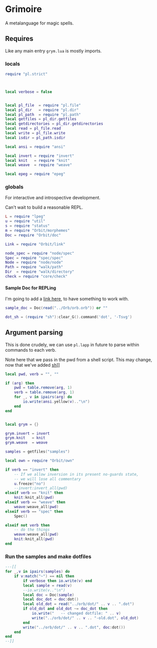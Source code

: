 # Grimoire

A metalanguage for magic spells.

## Requires

Like any main entry ``grym.lua`` is mostly imports.


### locals

```lua
require "pl.strict"



local verbose = false


local pl_file  = require "pl.file"
local pl_dir   = require "pl.dir"
local pl_path  = require "pl.path"
local getfiles = pl_dir.getfiles
local getdirectories = pl_dir.getdirectories
local read = pl_file.read
local write = pl_file.write
local isdir = pl_path.isdir

local ansi = require "ansi"

local invert = require "invert"
local knit   = require "knit"
local weave  = require "weave"

local epeg = require "epeg"


```
### globals

  For interactive and introspective development.


Can't wait to build a reasonable REPL.

```lua
L = require "lpeg"
u = require "util"
s = require "status"
m = require "Orbit/morphemes"
Doc = require "Orbit/doc"

Link = require "Orbit/link"

node_spec = require "node/spec"
Spec = require "spec/spec"
Node = require "node/node"
Path = require "walk/path"
Dir  = require "walk/directory"
check = require "core/check"
```
#### Sample Doc for REPLing

  I'm going to add a [link here](http://example.com), to have something
to work with.

```lua
sample_doc = Doc(read("../Orb/orb.orb")) or ""

dot_sh = (require "sh"):clear_G().command('dot', '-Tsvg')
```
## Argument parsing

This is done crudely, we can use ``pl.lapp`` in future to parse within
commands to each verb.


Note here that we pass in the pwd from a shell script. This may
change, now that we've added [sh](../lib/sh.lua)]]

```lua
local pwd, verb = "", ""

if (arg) then
    pwd = table.remove(arg, 1)
    verb = table.remove(arg, 1)
    for _, v in ipairs(arg) do
        io.write(ansi.yellow(v).."\n")
    end
end


local grym = {}

grym.invert = invert
grym.knit   = knit
grym.weave  = weave

samples = getfiles("samples")

local own = require "Orbit/own"

if verb == "invert" then
    -- If we allow inversion in its present no-guards state,
    -- we will lose all commentary
    u.freeze("no")
    --invert:invert_all(pwd)
elseif verb == "knit" then
    knit:knit_all(pwd)
elseif verb == "weave" then
    weave:weave_all(pwd)
elseif verb == "spec" then
    Spec()

elseif not verb then
    -- do the things
    weave:weave_all(pwd)
    knit:knit_all(pwd)
end
```
### Run the samples and make dotfiles

```lua
---[[
for _,v in ipairs(samples) do
    if v:match("~") == nil then
        if verbose then io.write(v) end
        local sample = read(v)
        --io.write(v.."\n")
        local doc = Doc(sample)
        local doc_dot = doc:dot()
        local old_dot = read("../orb/dot/" .. v .. ".dot")
        if old_dot and old_dot ~= doc_dot then
            io.write("   -- changed dotfile: " .. v)
            write("../orb/dot/" .. v .. "-old.dot", old_dot)
        end
        write("../orb/dot/" .. v .. ".dot", doc:dot())
    end
end
--]]
```
